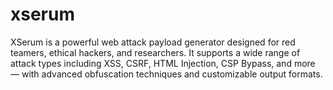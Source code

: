 # xserum
XSerum is a powerful web attack payload generator designed for red teamers, ethical hackers, and researchers. It supports a wide range of attack types including XSS, CSRF, HTML Injection, CSP Bypass, and more — with advanced obfuscation techniques and customizable output formats.
